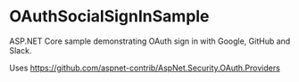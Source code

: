 # OAuthSocialSignInSample

ASP.NET Core sample demonstrating OAuth sign in with Google, GitHub and Slack.

Uses https://github.com/aspnet-contrib/AspNet.Security.OAuth.Providers

